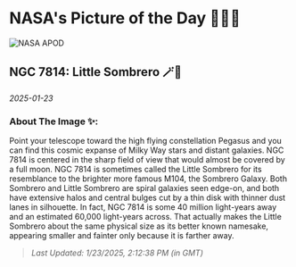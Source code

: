 
# NASA's Picture of the Day 🧑‍🚀💫

  ![NASA APOD](https://apod.nasa.gov/apod/image/2501/NGC_7814_crop-rev-1.jpg)
  
  ## NGC 7814: Little Sombrero 🪄🌌
  
  _2025-01-23_
  
  ### About The Image ✨: 
  
  Point your telescope toward the high flying constellation Pegasus and you can find this cosmic expanse of Milky Way stars and distant galaxies. NGC 7814 is centered in the sharp field of view that would almost be covered by a full moon. NGC 7814 is sometimes called the Little Sombrero for its resemblance to the brighter more famous M104, the Sombrero Galaxy. Both Sombrero and Little Sombrero are spiral galaxies seen edge-on, and both have extensive halos and central bulges cut by a thin disk with thinner dust lanes in silhouette. In fact, NGC 7814 is some 40 million light-years away and an estimated 60,000 light-years across. That actually makes the Little Sombrero about the same physical size as its better known namesake, appearing smaller and fainter only because it is farther away.
  
  
  
  > _Last Updated: 1/23/2025, 2:12:38 PM (in GMT)_
  